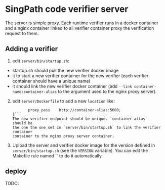 # SingPath code verifier server

The server is simple proxy. Each runtime verifier runs in a docker container
and a nginx container linked to all verifier container proxy the verification
request to them.


## Adding a verifier

1. edit `server/bin/startup.sh`:
  
  - startup.sh should pull the  new verifier docker image
  - it to start a new verifier container for the new verifier (each verifier 
    container should have a unique name)
  - it should link the new verifier docker container 
    (add `--link container-name:container-alias` to the argument used to 
    the nginx proxy server).

2. edit `server/Dockerfile` to add a new `location` like:
   ```location /new-verifier-endpoint {
          proxy_pass    http://container-alias:5000;
   }```
   The new verifier endpoint should be unique. `container-alias` should be
   the one the one set in `server/bin/startup.sh` to link the verifier container
   container to the nginx proxy server container.

3. Upload the server and verifier docker image for the version defined in 
   `server/bin/startup.sh` (see the `VERSION` variable).
   You can edit the Makefile rule named `` to do it automatically.


## deploy

TODO:
